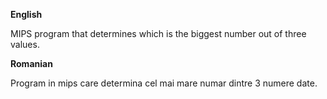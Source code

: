 **English**

MIPS program that determines which is the biggest number out of three values.

**Romanian**

Program in mips care determina cel mai mare numar dintre 3 numere date.
